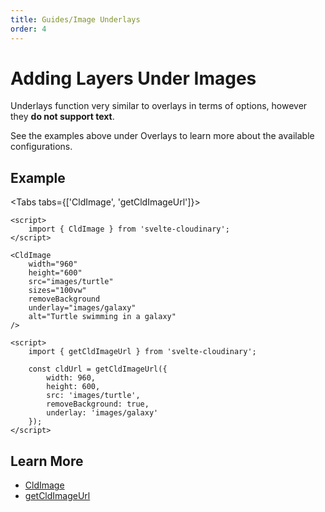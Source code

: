 ```yaml
---
title: Guides/Image Underlays
order: 4
---
```


<script>

import Callout from '$lib/components/Callout.svelte'
import Video from '$lib/components/Video.svelte'
import { Tabs, Tab} from '$lib/components/Tabs'
import { CldOgImage, CldImage } from 'svelte-cloudinary'

</script>

# Adding Layers Under Images

Underlays function very similar to overlays in terms of options, however they **do not support text**.

See the examples above under Overlays to learn more about the available configurations.

## Example

<div style="max-width: 500px; margin: 0 auto">
  <CldImage
    width="960"
    height="600"
    src={`images/turtle`}
    sizes="100vw"
    removeBackground
    underlay="images/galaxy"
    alt="Turtle swimming in a galaxy"
  />
</div>

<Tabs tabs={['CldImage', 'getCldImageUrl']}>
<Tab type="code" open title="CldImage">

```svelte
<script>
	import { CldImage } from 'svelte-cloudinary';
</script>

<CldImage
	width="960"
	height="600"
	src="images/turtle"
	sizes="100vw"
	removeBackground
	underlay="images/galaxy"
	alt="Turtle swimming in a galaxy"
/>
```

  </Tab>
  <Tab type="code" title="getCldImageUrl">

```svelte
<script>
	import { getCldImageUrl } from 'svelte-cloudinary';

	const cldUrl = getCldImageUrl({
		width: 960,
		height: 600,
		src: 'images/turtle',
		removeBackground: true,
		underlay: 'images/galaxy'
	});
</script>
```

  </Tab>
</Tabs>

## Learn More

- [CldImage](/cldimage/usage)
- [getCldImageUrl](/getcldimageurl/usage)
